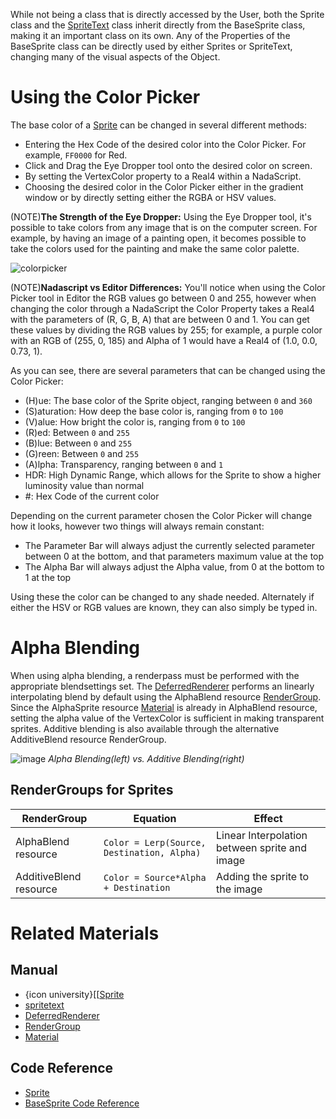 While not being a class that is directly accessed by the User, both the Sprite class and the [SpriteText](https://github.com/zeroengineteam/ZeroDocs/blob/master/zero_editor_documentation/zeromanual/graphics/sprites/spritetext.markdown) class inherit directly from the BaseSprite class, making it an important class on its own. Any of the Properties of the BaseSprite class can be directly used by either Sprites or SpriteText, changing many of the visual aspects of the Object. 

 # Using the Color Picker
The base color of a  [Sprite](https://github.com/zeroengineteam/ZeroDocs/blob/master/zero_editor_documentation/code_reference/class_reference/sprite.markdown)  can be changed in several different methods:

 - Entering the Hex Code of the desired color into the Color Picker. For example, `FF0000` for Red. 
 - Click and Drag the Eye Dropper tool onto the desired color on screen.
 - By setting the VertexColor  property to a Real4 within a NadaScript.
 - Choosing the desired color in the Color Picker either in the gradient window or by directly setting either the RGBA or HSV values.

(NOTE)**The Strength of the Eye Dropper:**  Using the Eye Dropper tool, it's possible to take colors from any image that is on the computer screen. For example, by having an image of a painting open, it becomes possible to take the colors used for the painting and make the same color palette. 



![colorpicker](https://media.githubusercontent.com/media/zeroengineteam/ZeroFiles/master/doc_files/1160.png)


(NOTE)**Nadascript vs Editor Differences:**  You'll notice when using the Color Picker tool in Editor the RGB values go between 0 and 255, however when changing the color through a NadaScript the Color Property takes a Real4  with the parameters of (R, G, B, A) that are between 0 and 1. You can get these values by dividing the RGB values by 255; for example, a purple color with an RGB of (255, 0, 185) and Alpha of 1 would have a Real4 of (1.0, 0.0, 0.73, 1).

As you can see, there are several parameters that can be changed using the Color Picker:

 - (H)ue: The base color of the Sprite object, ranging between `0` and `360`
 - (S)aturation: How deep the base color is, ranging from `0` to `100`
 - (V)alue: How bright the color is, ranging from `0` to `100`
 - (R)ed: Between `0` and `255`
 - (B)lue: Between `0` and `255`
 - (G)reen: Between `0` and `255`
 - (A)lpha: Transparency, ranging between `0` and `1`
 - HDR: High Dynamic Range, which allows for the Sprite to show a higher luminosity value than normal
 - #: Hex Code of the current color

Depending on the current parameter chosen the Color Picker will change how it looks, however two things will always remain constant:

 - The Parameter Bar will always adjust the currently selected parameter between 0 at the bottom, and that parameters maximum value at the top
 - The Alpha Bar will always adjust the Alpha value, from 0 at the bottom to 1 at the top

Using these the color can be changed to any shade needed. Alternately if either the HSV or RGB values are known, they can also simply be typed in. 

 # Alpha Blending
When using alpha blending, a renderpass must be performed with the appropriate blendsettings set.  The [DeferredRenderer](https://github.com/zeroengineteam/ZeroDocs/blob/master/zero_editor_documentation/zeromanual/graphics/renderer.markdown) performs an linearly interpolating blend by default using the AlphaBlend resource [RenderGroup](https://github.com/zeroengineteam/ZeroDocs/blob/master/zero_editor_documentation/zeromanual/graphics/rendergroups.markdown).  Since the AlphaSprite resource [Material](https://github.com/zeroengineteam/ZeroDocs/blob/master/zero_editor_documentation/zeromanual/graphics/materials/materials_overview.markdown) is already in AlphaBlend resource, setting the alpha value of the VertexColor  is sufficient in making transparent sprites.  Additive blending is also available through the alternative AdditiveBlend resource RenderGroup.



![image](https://media.githubusercontent.com/media/zeroengineteam/ZeroFiles/master/doc_files/28541.png) *Alpha Blending(left) vs. Additive Blending(right)*


 ##  RenderGroups for Sprites
| RenderGroup | Equation | Effect |
| -- | -- | -- |
| AlphaBlend resource | `Color = Lerp(Source, Destination, Alpha)` | Linear Interpolation between sprite and image |
| AdditiveBlend resource | `Color = Source*Alpha + Destination` | Adding the sprite to the image |

 # Related Materials
 ## Manual

- {icon university}[[[Sprite](https://github.com/zeroengineteam/ZeroDocs/blob/master/zero_editor_documentation/code_reference/class_reference/sprite.markdown)
- [spritetext](https://github.com/zeroengineteam/ZeroDocs/blob/master/zero_editor_documentation/zeromanual/graphics/sprites/spritetext.markdown)
- [DeferredRenderer](https://github.com/zeroengineteam/ZeroDocs/blob/master/zero_editor_documentation/zeromanual/graphics/renderer.markdown)
- [RenderGroup](https://github.com/zeroengineteam/ZeroDocs/blob/master/zero_editor_documentation/zeromanual/graphics/rendergroups.markdown)
- [Material](https://github.com/zeroengineteam/ZeroDocs/blob/master/zero_editor_documentation/zeromanual/graphics/materials/materials_overview.markdown)

 ## Code Reference
- [Sprite](https://github.com/zeroengineteam/ZeroDocs/blob/master/zero_editor_documentation/code_reference/class_reference/sprite.markdown)
- [BaseSprite Code Reference](https://github.com/zeroengineteam/ZeroDocs/blob/master/zero_editor_documentation/code_reference/class_reference/basesprite.markdown) 

 
